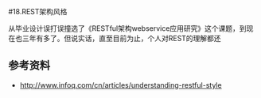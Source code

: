#18.REST架构风格

从毕业设计误打误撞选了《RESTful架构webservice应用研究》这个课题，到现在也三年有多了。但说实话，直至目前为止，个人对REST的理解都还

## 参考资料

* http://www.infoq.com/cn/articles/understanding-restful-style
